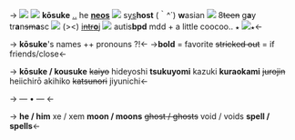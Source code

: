 -> ![](https://media.discordapp.net/attachments/1012559729106624564/1052697729098322040/image0.jpg)
![](https://tomomi.neocities.org/pixeles2/301.gif) **kōsuke** [..](https://rentry.co/kosunouns) he **[neos](https://rentry.co/kosunouns)** ![](https://pixelbank.neocities.org/decome/plants/5a74912d.gif) s[ys](https://rentry.co/carnival-happy)**host**  (｀^´)
**w**asian ![](https://media.discordapp.net/attachments/1011038984052428830/1043285358906966056/IMG_7740.gif) 8~~teen~~ g**a**y tr**a**n~~sm~~**a**sc ![](https://media.discordapp.net/attachments/1011038984052428830/1052068601072468028/IMG_8440.gif) (><)
[i~~ntr~~**o**j](https://rentry.co/kousuject) ![](https://pixelbank.neocities.org/decome/crowns/2d0014c3.gif) autis**bpd** mdd + a little coocoo..
`★` ![](https://pixelbank.neocities.org/dividers/image111.png)`★`<-

-> **kōsuke**'s names ++ pronouns ?!<-
->**bold** = favorite
~~stricked out~~ = if friends/close<-

-> **kōsuke / kousuke**
~~kaiyo~~
hideyoshi
**tsukuyomi**
kazuki
**kuraokami**
~~jurojin~~
heiichirō
akihiko
~~katsunori~~
jiyunichi<-

-> — • — <-

-> **he / him**
 xe / xem
**moon / moons**
~~ghost / ghosts~~
void / voids
**spell / spells**<-